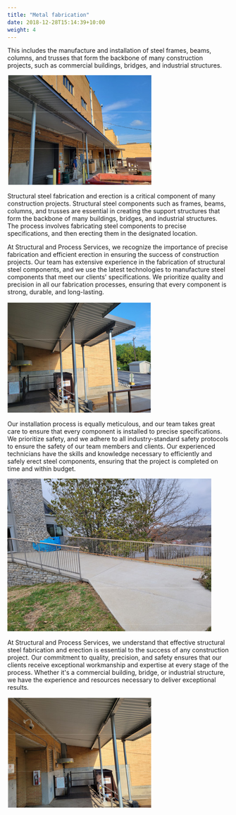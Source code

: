 ```yaml
---
title: "Metal fabrication"
date: 2018-12-28T15:14:39+10:00
weight: 4
---
```


This includes the manufacture and installation of steel frames, beams, columns, and trusses that form the backbone of many construction projects, such as commercial buildings, bridges, and industrial structures.

![Metal Services](/images/projects/steel/1-1.jpg)

Structural steel fabrication and erection is a critical component of many construction projects. Structural steel components such as frames, beams, columns, and trusses are essential in creating the support structures that form the backbone of many buildings, bridges, and industrial structures. The process involves fabricating steel components to precise specifications, and then erecting them in the designated location.

At Structural and Process Services, we recognize the importance of precise fabrication and efficient erection in ensuring the success of construction projects. Our team has extensive experience in the fabrication of structural steel components, and we use the latest technologies to manufacture steel components that meet our clients' specifications. We prioritize quality and precision in all our fabrication processes, ensuring that every component is strong, durable, and long-lasting.

![Metal Services](/images/projects/steel/1-3.jpg)

Our installation process is equally meticulous, and our team takes great care to ensure that every component is installed to precise specifications. We prioritize safety, and we adhere to all industry-standard safety protocols to ensure the safety of our team members and clients. Our experienced technicians have the skills and knowledge necessary to efficiently and safely erect steel components, ensuring that the project is completed on time and within budget.

![Metal Services](images/projects/welding/3-2.jpg)

At Structural and Process Services, we understand that effective structural steel fabrication and erection is essential to the success of any construction project. Our commitment to quality, precision, and safety ensures that our clients receive exceptional workmanship and expertise at every stage of the process. Whether it's a commercial building, bridge, or industrial structure, we have the experience and resources necessary to deliver exceptional results.

![Metal Services](/images/projects/steel/1-5.jpg)
